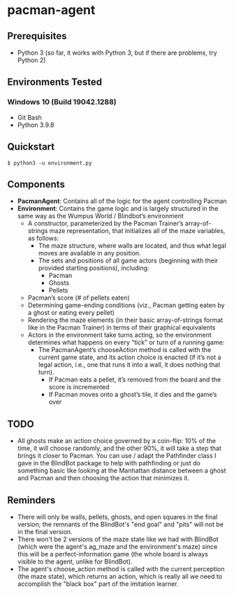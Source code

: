 # pacman-agent

## Prerequisites

- Python 3 (so far, it works with Python 3, but if there are problems, try Python 2)

## Environments Tested

### Windows 10 (Build 19042.1288)

- Git Bash
- Python 3.9.8

## Quickstart

```
$ python3 -u environment.py
```

## Components

- **PacmanAgent**: Contains all of the logic for the agent controlling Pacman
- **Environment**: Contains the game logic and is largely structured in the same way as the Wumpus World / Blindbot’s environment
  - A constructor, parameterized by the Pacman Trainer’s array-of-strings maze representation, that initializes all of the maze variables, as follows:
    - The maze structure, where walls are located, and thus what legal moves are available in any position.
    - The sets and positions of all game actors (beginning with their provided starting positions), including:
      - Pacman
      - Ghosts
      - Pellets
  - Pacman’s score (# of pellets eaten)
  - Determining game-ending conditions (viz., Pacman getting eaten by a ghost or eating every pellet)
  - Rendering the maze elements (in their basic array-of-strings format like in the Pacman Trainer) in terms of their graphical equivalents
  - Actors in the environment take turns acting, so the environment determines what happens on every “tick” or turn of a running game:
    - The PacmanAgent’s chooseAction method is called with the current game state, and its action choice is enacted (if it’s not a legal action, i.e., one that runs it into a wall, it does nothing that turn).
      - If Pacman eats a pellet, it’s removed from the board and the score is incremented
      - If Pacman moves onto a ghost’s tile, it dies and the game’s over

## TODO

- All ghosts make an action choice governed by a coin-flip: 10% of the time, it will choose randomly, and the other 90%, it will take a step that brings it closer to Pacman. You can use / adapt the Pathfinder class I gave in the BlindBot package to help with pathfinding or just do something basic like looking at the Manhattan distance between a ghost and Pacman and then choosing the action that minimizes it.

## Reminders

- There will only be walls, pellets, ghosts, and open squares in the final version; the remnants of the BlindBot's "end goal" and "pits" will not be in the final version.
- There won't be 2 versions of the maze state like we had with BlindBot (which were the agent's ag_maze and the environment's maze) since this will be a perfect-information game (the whole board is always visible to the agent, unlike for BlindBot).
- The agent's choose_action method is called with the current perception (the maze state), which returns an action, which is really all we need to accomplish the "black box" part of the imitation learner.
